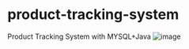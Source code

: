 # product-tracking-system
Product Tracking System with MYSQL+Java
![image](https://github.com/azizcanhamas/product-tracking-system/assets/57099416/b976379a-7767-4e95-b99f-8afa49777d1a)
